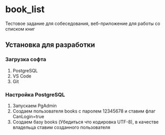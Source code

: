 # book_list
Тестовое задание для собеседования, веб-приложение для работы со списком книг

## Установка для разработки

### Загрузка софта
1) PostgreSQL 
2) VS Code
3) Git

### Настройка PostgreSQL
1) Запускаем PgAdmin
2) Создаем пользователя books с паролем 12345678 и ставим флаг CanLogin=true
3) Создаем базу books (Убедиться что кодировка UTF-8), в качестве владельца ставим созданного пользователя

